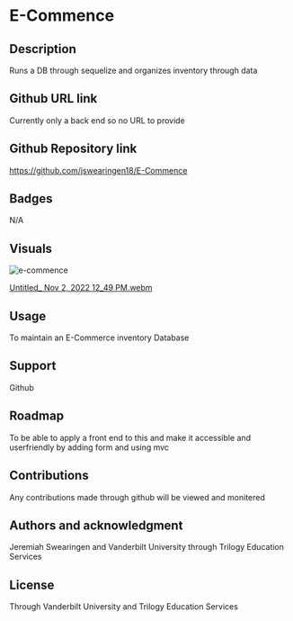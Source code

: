 # E-Commence

## Description

Runs a DB through sequelize and organizes inventory through data

## Github URL link

Currently only a back end so no URL to provide

## Github Repository link

https://github.com/jswearingen18/E-Commence

## Badges

N/A

## Visuals

![e-commence](https://user-images.githubusercontent.com/109003414/199383490-8efe08d4-db21-4676-96e6-55a2d5594860.png)

[Untitled\_ Nov 2, 2022 12_49 PM.webm](https://user-images.githubusercontent.com/109003414/199564180-44cd251c-f37d-491b-b9db-5827e0759266.webm)

## Usage

To maintain an E-Commerce inventory Database

## Support

Github

## Roadmap

To be able to apply a front end to this and make it accessible and userfriendly by adding form and using mvc

## Contributions

Any contributions made through github will be viewed and monitered

## Authors and acknowledgment

Jeremiah Swearingen and Vanderbilt University through Trilogy Education Services

## License

Through Vanderbilt University and Trilogy Education Services
